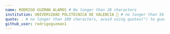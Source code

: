 ```yaml
---
name: RODRIGO GUZMAN ALAMOS # No longer than 28 characters
institution: UNIVERSIDAD POLITECNICA DE VALENCIA 🚩 # no longer than 58 characters
quote: . # no longer than 100 characters, avoid using quotes(") to guarantee the format remains the same.
github_user: rodrigoguzman1
---
```

